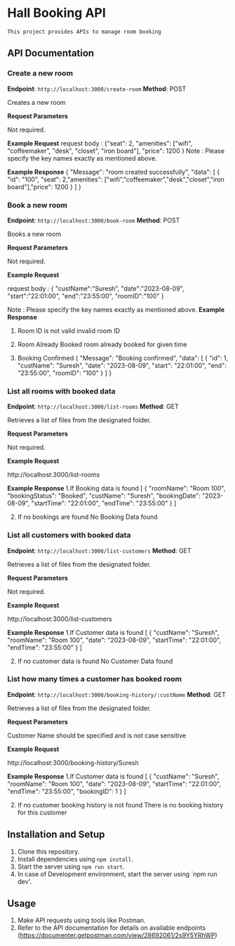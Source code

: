 # Hall Booking API

    This project provides APIs to manage room booking 

## API Documentation

### Create a new room

**Endpoint**: `http://localhost:3000/create-room`
**Method**: POST

Creates a new room

**Request Parameters**

Not required.

**Example Request**
request body : {"seat": 2, "amenities": ["wifi", "coffeemaker", "desk", "closet", "iron board"], "price": 1200 }
Note : Please specify the key names exactly as mentioned above.

**Example Response**
{
    "Message": "room created successfully",
    "data": [
        {
            "id": "100", "seat": 2,"amenities": ["wifi","coffeemaker","desk","closet","iron board"],"price": 1200
        }
    ]
}

### Book a new room

**Endpoint**: `http://localhost:3000/book-room`
**Method**: POST

Books a new room 

**Request Parameters**

Not required.

**Example Request**

request body :  {
        "custName":"Suresh",
        "date":"2023-08-09",
        "start":"22:01:00",
        "end":"23:55:00",
        "roomID":"100"
    }

Note : Please specify the key names exactly as mentioned above.
**Example Response**
1. Room ID is not valid
invalid room ID

2. Room Already Booked
room already booked for given time

3. Booking Confirmed
{
    "Message": "Booking confirmed",
    "data": [
        {
            "id": 1,
            "custName": "Suresh",
            "date": "2023-08-09",
            "start": "22:01:00",
            "end": "23:55:00",
            "roomID": "100"
        }
    ]
}

### List all rooms with booked data

**Endpoint**: `http://localhost:3000/list-rooms`
**Method**: GET

Retrieves a list of files from the designated folder.

**Request Parameters**

Not required.

**Example Request**

http://localhost:3000/list-rooms


**Example Response**
1.If Booking data is found 
[
    {
        "roomName": "Room 100",
        "bookingStatus": "Booked",
        "custName": "Suresh",
        "bookingDate": "2023-08-09",
        "startTime": "22:01:00",
        "endTime": "23:55:00"
    }
]

2. If no bookings are found
No Booking Data found

### List all customers with booked data

**Endpoint**: `http://localhost:3000/list-customers`
**Method**: GET

Retrieves a list of files from the designated folder.

**Request Parameters**

Not required.

**Example Request**

http://localhost:3000/list-customers


**Example Response**
1.If Customer data is found 
[
    {
        "custName": "Suresh",
        "roomName": "Room 100",
        "date": "2023-08-09",
        "startTime": "22:01:00",
        "endTime": "23:55:00"
    }
]

2. If no customer data is found
No Customer Data found

### List how many times a customer has booked room

**Endpoint**: `http://localhost:3000/booking-history/:custName`
**Method**: GET

Retrieves a list of files from the designated folder.

**Request Parameters**

Customer Name should be specified and is not case sensitive

**Example Request**

http://localhost:3000/booking-history/Suresh


**Example Response**
1.If Customer data is found 
[
    {
        "custName": "Suresh",
        "roomName": "Room 100",
        "date": "2023-08-09",
        "startTime": "22:01:00",
        "endTime": "23:55:00",
        "bookingID": 1
    }
]

2. If no customer booking history is not found
There is no booking history for this customer

## Installation and Setup

1. Clone this repository.
2. Install dependencies using `npm install`.
3. Start the server using `npm run start`.
3. In case of Development environment, start the server using `npm run dev'.

## Usage

1. Make API requests using tools like Postman.
2. Refer to the API documentation for details on available endpoints (https://documenter.getpostman.com/view/28692061/2s9Y5YRhWP)


